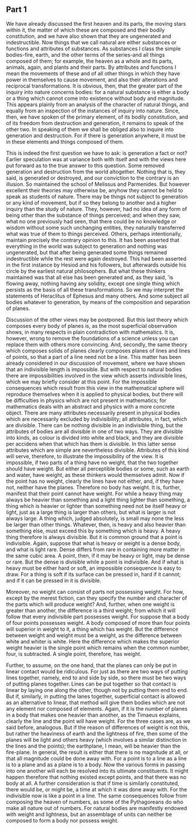 ## Part 1

We have already discussed the first heaven and its parts, the moving stars within it, the matter of which these are composed and their bodily constitution, and we have also shown that they are ungenerated and indestructible.
Now things that we call natural are either substances or functions and attributes of substances.
As substances I class the simple bodies-fire, earth, and the other terms of the series-and all things composed of them; for example, the heaven as a whole and its parts, animals, again, and plants and their parts.
By attributes and functions I mean the movements of these and of all other things in which they have power in themselves to cause movement, and also their alterations and reciprocal transformations.
It is obvious, then, that the greater part of the inquiry into nature concerns bodies: for a natural substance is either a body or a thing which cannot come into existence without body and magnitude.
This appears plainly from an analysis of the character of natural things, and equally from an inspection of the instances of inquiry into nature.
Since, then, we have spoken of the primary element, of its bodily constitution, and of its freedom from destruction and generation, it remains to speak of the other two.
In speaking of them we shall be obliged also to inquire into generation and destruction.
For if there is generation anywhere, it must be in these elements and things composed of them.

This is indeed the first question we have to ask: is generation a fact or not?
Earlier speculation was at variance both with itself and with the views here put forward as to the true answer to this question.
Some removed generation and destruction from the world altogether.
Nothing that is, they said, is generated or destroyed, and our conviction to the contrary is an illusion.
So maintained the school of Melissus and Parmenides.
But however excellent their theories may otherwise be, anyhow they cannot be held to speak as students of nature.
There may be things not subject to generation or any kind of movement, but if so they belong to another and a higher inquiry than the study of nature.
They, however, had no idea of any form of being other than the substance of things perceived; and when they saw, what no one previously had seen, that there could be no knowledge or wisdom without some such unchanging entities, they naturally transferred what was true of them to things perceived.
Others, perhaps intentionally, maintain precisely the contrary opinion to this.
It has been asserted that everything in the world was subject to generation and nothing was ungenerated, but that after being generated some things remained indestructible while the rest were again destroyed.
This had been asserted in the first instance by Hesiod and his followers, but afterwards outside his circle by the earliest natural philosophers.
But what these thinkers maintained was that all else has been generated and, as they said, 'is flowing away, nothing having any solidity, except one single thing which persists as the basis of all these transformations.
So we may interpret the statements of Heraclitus of Ephesus and many others.
And some subject all bodies whatever to generation, by means of the composition and separation of planes.

Discussion of the other views may be postponed.
But this last theory which composes every body of planes is, as the most superficial observation shows, in many respects in plain contradiction with mathematics.
It is, however, wrong to remove the foundations of a science unless you can replace them with others more convincing.
And, secondly, the same theory which composes solids of planes clearly composes planes of lines and lines of points, so that a part of a line need not be a line.
This matter has been already considered in our discussion of movement, where we have shown that an indivisible length is impossible.
But with respect to natural bodies there are impossibilities involved in the view which asserts indivisible lines, which we may briefly consider at this point.
For the impossible consequences which result from this view in the mathematical sphere will reproduce themselves when it is applied to physical bodies, but there will be difficulties in physics which are not present in mathematics; for mathematics deals with an abstract and physics with a more concrete object.
There are many attributes necessarily present in physical bodies which are necessarily excluded by indivisibility; all attributes, in fact, which are divisible.
There can be nothing divisible in an indivisible thing, but the attributes of bodies are all divisible in one of two ways.
They are divisible into kinds, as colour is divided into white and black, and they are divisible per accidens when that which has them is divisible.
In this latter sense attributes which are simple are nevertheless divisible.
Attributes of this kind will serve, therefore, to illustrate the impossibility of the view.
It is impossible, if two parts of a thing have no weight, that the two together should have weight.
But either all perceptible bodies or some, such as earth and water, have weight, as these thinkers would themselves admit.
Now if the point has no weight, clearly the lines have not either, and, if they have not, neither have the planes.
Therefore no body has weight.
It is, further, manifest that their point cannot have weight.
For while a heavy thing may always be heavier than something and a light thing lighter than something, a thing which is heavier or lighter than something need not be itself heavy or light, just as a large thing is larger than others, but what is larger is not always large.
A thing which, judged absolutely, is small may none the less be larger than other things.
Whatever, then, is heavy and also heavier than something else, must exceed this by something which is heavy.
A heavy thing therefore is always divisible.
But it is common ground that a point is indivisible.
Again, suppose that what is heavy or weight is a dense body, and what is light rare.
Dense differs from rare in containing more matter in the same cubic area.
A point, then, if it may be heavy or light, may be dense or rare.
But the dense is divisible while a point is indivisible.
And if what is heavy must be either hard or soft, an impossible consequence is easy to draw.
For a thing is soft if its surface can be pressed in, hard if it cannot; and if it can be pressed in it is divisible.

Moreover, no weight can consist of parts not possessing weight.
For how, except by the merest fiction, can they specify the number and character of the parts which will produce weight?
And, further, when one weight is greater than another, the difference is a third weight; from which it will follow that every indivisible part possesses weight.
For suppose that a body of four points possesses weight.
A body composed of more than four points will superior in weight to it, a thing which has weight.
But the difference between weight and weight must be a weight, as the difference between white and whiter is white.
Here the difference which makes the superior weight heavier is the single point which remains when the common number, four, is subtracted.
A single point, therefore, has weight.

Further, to assume, on the one hand, that the planes can only be put in linear contact would be ridiculous.
For just as there are two ways of putting lines together, namely, end to and side by side, so there must be two ways of putting planes together.
Lines can be put together so that contact is linear by laying one along the other, though not by putting them end to end.
But if, similarly, in putting the lanes together, superficial contact is allowed as an alternative to linear, that method will give them bodies which are not any element nor composed of elements.
Again, if it is the number of planes in a body that makes one heavier than another, as the Timaeus explains, clearly the line and the point will have weight.
For the three cases are, as we said before, analogous.
But if the reason of differences of weight is not this, but rather the heaviness of earth and the lightness of fire, then some of the planes will be light and others heavy (which involves a similar distinction in the lines and the points); the earthplane, I mean, will be heavier than the fire-plane.
In general, the result is either that there is no magnitude at all, or that all magnitude could be done away with.
For a point is to a line as a line is to a plane and as a plane is to a body.
Now the various forms in passing into one another will each be resolved into its ultimate constituents.
It might happen therefore that nothing existed except points, and that there was no body at all.
A further consideration is that if time is similarly constituted, there would be, or might be, a time at which it was done away with.
For the indivisible now is like a point in a line.
The same consequences follow from composing the heaven of numbers, as some of the Pythagoreans do who make all nature out of numbers.
For natural bodies are manifestly endowed with weight and lightness, but an assemblage of units can neither be composed to form a body nor possess weight.

